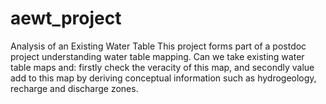 # aewt_project
Analysis of an Existing Water Table 
This project forms part of a postdoc project understanding water table mapping.
Can we take existing water table maps and: 
firstly check the veracity of this map, and
secondly value add to this map by deriving conceptual information such as hydrogeology, recharge and discharge zones.
